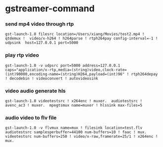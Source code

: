 # gstreamer-command


### send mp4 video through rtp 

```
gst-launch-1.0 filesrc location=/Users/xiang/Movies/test2.mp4 ! qtdemux !  video/x-h264 ! h264parse ! rtph264pay config-interval=-1 ! udpsink  host=127.0.0.1 port=5000
```

### play rtp video 

```
gst-launch-1.0 -v udpsrc port=5000 address=127.0.0.1 caps="application/x-rtp,media=(string)video,clock-rate=(int)90000,encoding-name=(string)H264,payload=(int)96" ! rtph264depay ! decodebin ! videoconvert ! autovideosink
```

### video audio generate hls

```
gst-launch-1.0 videotestsrc ! x264enc ! muxer.  audiotestsrc ! avenc_ac3 ! muxer.  mpegtsmux name=muxer ! hlssink max-files=5
```


### audio video to flv file

```
gst-launch-1.0 -v flvmux name=mux ! filesink location=test.flv  audiotestsrc samplesperbuffer=44100 num-buffers=10 ! faac ! mux.  videotestsrc num-buffers=250 ! video/x-raw,framerate=25/1 ! x264enc ! mux.

```
